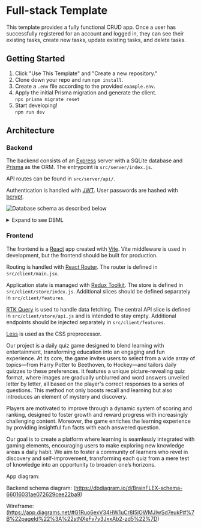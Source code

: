 # Full-stack Template

This template provides a fully functional CRUD app. Once a user has successfully registered for an account and logged in, they can see their existing tasks, create new tasks, update existing tasks, and delete tasks.

## Getting Started

1. Click "Use This Template" and "Create a new repository."
2. Clone down your repo and run `npm install`.
3. Create a `.env` file according to the provided `example.env`.
4. Apply the initial Prisma migration and generate the client.\
   `npx prisma migrate reset`
5. Start developing!\
   `npm run dev`

## Architecture

### Backend

The backend consists of an [Express](https://expressjs.com/) server with a SQLite database and [Prisma](https://www.prisma.io/) as the ORM. The entrypoint is `src/server/index.js`.

API routes can be found in `src/server/api/`.

Authentication is handled with [JWT](https://github.com/auth0/node-jsonwebtoken). User passwords are hashed with [bcrypt](https://github.com/kelektiv/node.bcrypt.js).

![Database schema as described below](database_schema.svg)

<details>
<summary>Expand to see DBML</summary>

```dbml
Table User {
  id        Serial  [pk]
  username  String
  password  String
}

Table Task {
  id          Serial  [pk]
  description String
  done        Boolean
  userId      Int
}

Ref: User.id < Task.userId
```

</details>

### Frontend

The frontend is a [React](https://react.dev/) app created with [Vite](https://vitejs.dev/). Vite middleware is used in development, but the frontend should be built for production.

Routing is handled with [React Router](https://reactrouter.com/en/main). The router is defined in `src/client/main.jsx`.

Application state is managed with [Redux Toolkit](https://redux-toolkit.js.org/). The store is defined in `src/client/store/index.js`. Additional slices should be defined separately in `src/client/features`.

[RTK Query](https://redux-toolkit.js.org/rtk-query/overview) is used to handle data fetching. The central API slice is defined in `src/client/store/api.js` and is intended to stay empty. Additional endpoints should be injected separately in `src/client/features`.

[Less](https://lesscss.org/) is used as the CSS preprocessor.

Our project is a daily quiz game designed to blend learning with entertainment, transforming education into an engaging and fun experience. At its core, the game invites users to select from a wide array of topics—from Harry Potter to Beethoven, to Hockey—and tailors daily quizzes to these preferences. It features a unique picture-revealing quiz format, where images are gradually unblurred and word answers unveiled letter by letter, all based on the player's correct responses to a series of questions. This method not only boosts recall and learning but also introduces an element of mystery and discovery.

Players are motivated to improve through a dynamic system of scoring and ranking, designed to foster growth and reward progress with increasingly challenging content. Moreover, the game enriches the learning experience by providing insightful fun facts with each answered question.

Our goal is to create a platform where learning is seamlessly integrated with gaming elements, encouraging users to make exploring new knowledge areas a daily habit. We aim to foster a community of learners who revel in discovery and self-improvement, transforming each quiz from a mere test of knowledge into an opportunity to broaden one’s horizons.

App diagram:

Backend schema diagram: (https://dbdiagram.io/d/BrainFLEX-schema-66016031ae072629cee22ba9)

Wireframe: (https://app.diagrams.net/#G1Ruo6exV34HW1uCr8I5lOWMJlwSd7eukP#%7B%22pageId%22%3A%22stNXeFv7y3JxxAb2-zd5%22%7D)
